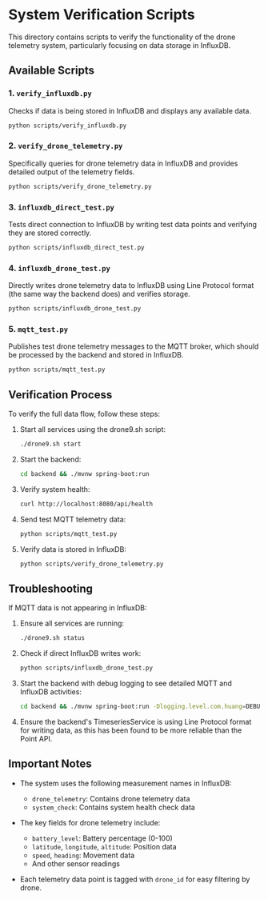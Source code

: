 # System Verification Scripts

This directory contains scripts to verify the functionality of the drone telemetry system, particularly focusing on data storage in InfluxDB.

## Available Scripts

### 1. `verify_influxdb.py`

Checks if data is being stored in InfluxDB and displays any available data.

```bash
python scripts/verify_influxdb.py
```

### 2. `verify_drone_telemetry.py`

Specifically queries for drone telemetry data in InfluxDB and provides detailed output of the telemetry fields.

```bash
python scripts/verify_drone_telemetry.py
```

### 3. `influxdb_direct_test.py`

Tests direct connection to InfluxDB by writing test data points and verifying they are stored correctly.

```bash
python scripts/influxdb_direct_test.py
```

### 4. `influxdb_drone_test.py`

Directly writes drone telemetry data to InfluxDB using Line Protocol format (the same way the backend does) and verifies storage.

```bash
python scripts/influxdb_drone_test.py
```

### 5. `mqtt_test.py`

Publishes test drone telemetry messages to the MQTT broker, which should be processed by the backend and stored in InfluxDB.

```bash
python scripts/mqtt_test.py
```

## Verification Process

To verify the full data flow, follow these steps:

1. Start all services using the drone9.sh script:
   ```bash
   ./drone9.sh start
   ```

2. Start the backend:
   ```bash
   cd backend && ./mvnw spring-boot:run
   ```

3. Verify system health:
   ```bash
   curl http://localhost:8080/api/health
   ```

4. Send test MQTT telemetry data:
   ```bash
   python scripts/mqtt_test.py
   ```

5. Verify data is stored in InfluxDB:
   ```bash
   python scripts/verify_drone_telemetry.py
   ```

## Troubleshooting

If MQTT data is not appearing in InfluxDB:

1. Ensure all services are running:
   ```bash
   ./drone9.sh status
   ```

2. Check if direct InfluxDB writes work:
   ```bash
   python scripts/influxdb_drone_test.py
   ```

3. Start the backend with debug logging to see detailed MQTT and InfluxDB activities:
   ```bash
   cd backend && ./mvnw spring-boot:run -Dlogging.level.com.huang=DEBUG
   ```

4. Ensure the backend's TimeseriesService is using Line Protocol format for writing data, as this has been found to be more reliable than the Point API.

## Important Notes

- The system uses the following measurement names in InfluxDB:
  - `drone_telemetry`: Contains drone telemetry data
  - `system_check`: Contains system health check data

- The key fields for drone telemetry include:
  - `battery_level`: Battery percentage (0-100)
  - `latitude`, `longitude`, `altitude`: Position data
  - `speed`, `heading`: Movement data
  - And other sensor readings

- Each telemetry data point is tagged with `drone_id` for easy filtering by drone. 